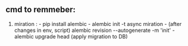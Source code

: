 ## cmd to remmeber:

1. miration : - pip install alembic 
              - alembic init -t async miration
              - (after changes in env, script) alembic revision --autogenerate -m 'init'
              - alembic upgrade head (apply migration to DB)